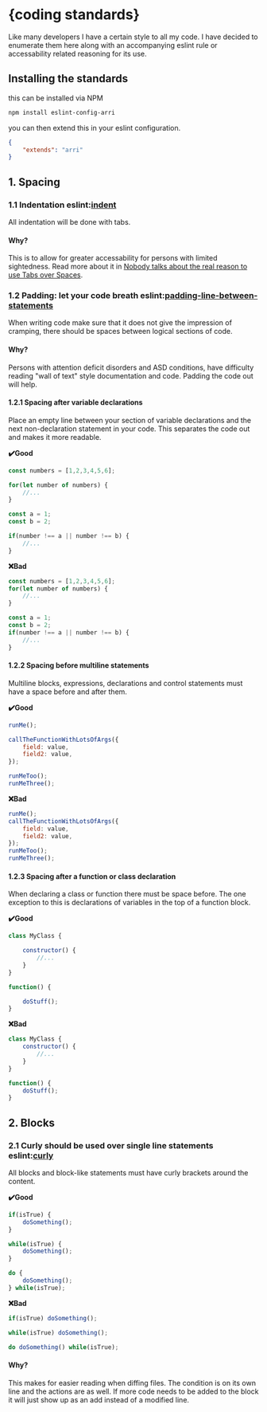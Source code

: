 # {coding standards}

Like many developers I have a certain style to all my code. I have decided to enumerate them here along with an accompanying eslint rule or accessability related reasoning for its use.

## Installing the standards

this can be installed via NPM

```bash
npm install eslint-config-arri
```

you can then extend this in your eslint configuration.

```json
{
	"extends": "arri"
}
```

## 1. Spacing

### 1.1 Indentation eslint:[indent](https://eslint.org/docs/rules/indent)

All indentation will be done with tabs. 

#### Why?
This is to allow for greater accessability for persons with limited sightedness. Read more about it in [Nobody talks about the real reason to use Tabs over Spaces](https://www.reddit.com/r/javascript/comments/c8drjo/nobody_talks_about_the_real_reason_to_use_tabs/).

### 1.2 Padding: let your code breath eslint:[padding-line-between-statements](https://eslint.org/docs/rules/padding-line-between-statements)

When writing code make sure that it does not give the impression of cramping, there should be spaces between logical sections of code.

#### Why?
Persons with attention deficit disorders and ASD conditions, have difficulty reading "wall of text" style documentation and code. Padding the code out will help.

#### 1.2.1 Spacing after variable declarations
Place an empty line between your section of variable declarations and the next non-declaration statement in your code. This separates the code out and makes it more readable.

**:heavy_check_mark:Good**
```javascript
const numbers = [1,2,3,4,5,6];

for(let number of numbers) {
	//...
}

const a = 1;
const b = 2;

if(number !== a || number !== b) {
	//...
}
```

**:x:Bad**
```javascript 
const numbers = [1,2,3,4,5,6];
for(let number of numbers) {
	//...
}

const a = 1;
const b = 2;
if(number !== a || number !== b) {
	//...
}
```

#### 1.2.2 Spacing before multiline statements

Multiline blocks, expressions, declarations and control statements must have a space before and after them.

**:heavy_check_mark:Good**
```javascript
runMe();

callTheFunctionWithLotsOfArgs({
	field: value,
	field2: value,
});

runMeToo();
runMeThree();
```

**:x:Bad**
```javascript
runMe();
callTheFunctionWithLotsOfArgs({
	field: value,
	field2: value,
});
runMeToo();
runMeThree();
```

#### 1.2.3 Spacing after a function or class declaration
When declaring a class or function there must be space before. The one exception to this is declarations of variables in the top of a function block.

**:heavy_check_mark:Good**
```javascript
class MyClass {

	constructor() {
		//...
	}
}

function() {

	doStuff();
}
```

**:x:Bad**
```javascript
class MyClass {
	constructor() {
		//...
	}
}

function() {
	doStuff();
}
```

## 2. Blocks

### 2.1 Curly should be used over single line statements eslint:[curly](https://eslint.org/docs/rules/curly)

All blocks and block-like statements must have curly brackets around the content.

**:heavy_check_mark:Good**
```javascript
if(isTrue) {
	doSomething();
}

while(isTrue) {
	doSomething();
}

do {
	doSomething();
} while(isTrue);
```

**:x:Bad**
```javascript
if(isTrue) doSomething();

while(isTrue) doSomething();

do doSomething() while(isTrue);
```

#### Why?
This makes for easier reading when diffing files. The condition is on its own line and the actions are as well. If more code needs to be added to the block it will just show up as an add instead of a modified line.